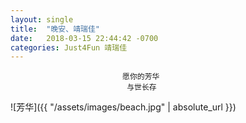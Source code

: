 ```yaml
---
layout: single
title:  "晚安、靖瑞佳"
date:   2018-03-15 22:44:42 -0700
categories: Just4Fun 靖瑞佳
---
```


                             愿你的芳华
                              与世长存

![芳华]({{ "/assets/images/beach.jpg" | absolute_url }})


